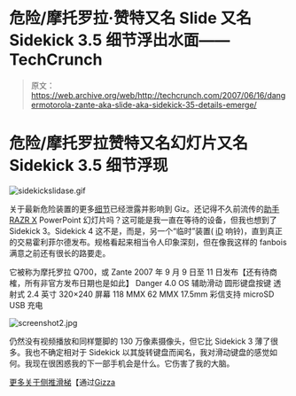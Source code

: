 # 危险/摩托罗拉·赞特又名 Slide 又名 Sidekick 3.5 细节浮出水面——TechCrunch

> 原文：<https://web.archive.org/web/http://techcrunch.com/2007/06/16/dangermotorola-zante-aka-slide-aka-sidekick-35-details-emerge/>

# 危险/摩托罗拉赞特又名幻灯片又名 Sidekick 3.5 细节浮现

![sidekickslidase.gif](img/de332451b06f8b982fe67e10c7583a5a.png)

关于最新危险装置的更多[细节](https://web.archive.org/web/20210124125648/http://crunchgear.com/2007/06/14/next-gen-sidekick-revealed/)已经泄露并影响到 Giz。还记得不久前流传的[助手 RAZR X](https://web.archive.org/web/20210124125648/http://crunchgear.com/2007/03/22/sidekick-x-razr-details-leaked/) PowerPoint 幻灯片吗？这可能是我一直在等待的设备，但我也想到了 Sidekick 3。Sidekick 4 这不是，而是，另一个“临时”装置( [iD](https://web.archive.org/web/20210124125648/http://crunchgear.com/2007/04/13/sidekick-id-hands-on/) 响铃)，直到真正的交易霍利菲尔德发布。规格看起来相当令人印象深刻，但在像我这样的 fanbois 满意之前还有很长的路要走。

它被称为摩托罗拉 Q700，或 Zante
2007 年 9 月 9 日至 11 日发布【还有待商榷，所有非官方发布日期也是如此】
Danger 4.0 OS
辅助滑动
圆形键盘按键
透射式 2.4 英寸 320×240 屏幕
118 MMX 62 MMX 17.5mm
彩信支持
microSD
USB 充电

![screenshot2.jpg](img/33d739e7b0158785d712f97b1c3618d4.png)

仍然没有视频播放和同样蹩脚的 130 万像素摄像头，但它比 Sidekick 3 薄了很多。我也不确定相对于 Sidekick 以其旋转键盘而闻名，我对滑动键盘的感觉如何。我现在很困惑我的下一部手机会是什么。它伤害了我的大脑。

[更多关于侧推滑梯](https://web.archive.org/web/20210124125648/http://www.hiptop3.com/archives/more-on-the-sidekick-slide/)【通过[Gizza](https://web.archive.org/web/20210124125648/http://gizmodo.com/gadgets/exclusive/more-motorola-sidekick-slide-details-269446.php)